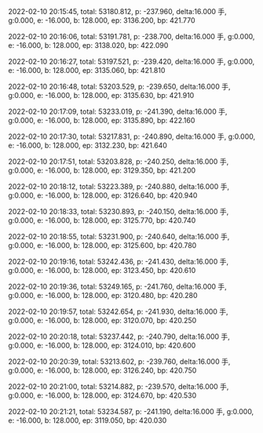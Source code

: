 2022-02-10 20:15:45, total: 53180.812, p: -237.960, delta:16.000 手, g:0.000, e: -16.000, b: 128.000, ep: 3136.200, bp: 421.770

2022-02-10 20:16:06, total: 53191.781, p: -238.700, delta:16.000 手, g:0.000, e: -16.000, b: 128.000, ep: 3138.020, bp: 422.090

2022-02-10 20:16:27, total: 53197.521, p: -239.420, delta:16.000 手, g:0.000, e: -16.000, b: 128.000, ep: 3135.060, bp: 421.810

2022-02-10 20:16:48, total: 53203.529, p: -239.650, delta:16.000 手, g:0.000, e: -16.000, b: 128.000, ep: 3135.630, bp: 421.910

2022-02-10 20:17:09, total: 53233.019, p: -241.390, delta:16.000 手, g:0.000, e: -16.000, b: 128.000, ep: 3135.890, bp: 422.160

2022-02-10 20:17:30, total: 53217.831, p: -240.890, delta:16.000 手, g:0.000, e: -16.000, b: 128.000, ep: 3132.230, bp: 421.640

2022-02-10 20:17:51, total: 53203.828, p: -240.250, delta:16.000 手, g:0.000, e: -16.000, b: 128.000, ep: 3129.350, bp: 421.200

2022-02-10 20:18:12, total: 53223.389, p: -240.880, delta:16.000 手, g:0.000, e: -16.000, b: 128.000, ep: 3126.640, bp: 420.940

2022-02-10 20:18:33, total: 53230.893, p: -240.150, delta:16.000 手, g:0.000, e: -16.000, b: 128.000, ep: 3125.770, bp: 420.740

2022-02-10 20:18:55, total: 53231.900, p: -240.640, delta:16.000 手, g:0.000, e: -16.000, b: 128.000, ep: 3125.600, bp: 420.780

2022-02-10 20:19:16, total: 53242.436, p: -241.430, delta:16.000 手, g:0.000, e: -16.000, b: 128.000, ep: 3123.450, bp: 420.610

2022-02-10 20:19:36, total: 53249.165, p: -241.760, delta:16.000 手, g:0.000, e: -16.000, b: 128.000, ep: 3120.480, bp: 420.280

2022-02-10 20:19:57, total: 53242.654, p: -241.930, delta:16.000 手, g:0.000, e: -16.000, b: 128.000, ep: 3120.070, bp: 420.250

2022-02-10 20:20:18, total: 53237.442, p: -240.790, delta:16.000 手, g:0.000, e: -16.000, b: 128.000, ep: 3124.010, bp: 420.600

2022-02-10 20:20:39, total: 53213.602, p: -239.760, delta:16.000 手, g:0.000, e: -16.000, b: 128.000, ep: 3126.240, bp: 420.750

2022-02-10 20:21:00, total: 53214.882, p: -239.570, delta:16.000 手, g:0.000, e: -16.000, b: 128.000, ep: 3124.670, bp: 420.530

2022-02-10 20:21:21, total: 53234.587, p: -241.190, delta:16.000 手, g:0.000, e: -16.000, b: 128.000, ep: 3119.050, bp: 420.030
